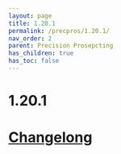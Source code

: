 ```yaml
---
layout: page
title: 1.20.1
permalink: /precpros/1.20.1/
nav_order: 2
parent: Precision Prosepcting
has_children: true
has_toc: false
---
```


# 1.20.1

# [Changelong](changelog/)